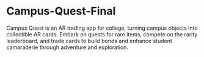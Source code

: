 # Campus-Quest-Final
Campus Quest is an AR trading app for college, turning campus objects into collectible AR cards. Embark on quests for rare items, compete on the rarity leaderboard, and trade cards to build bonds and enhance student camaraderie through adventure and exploration.
